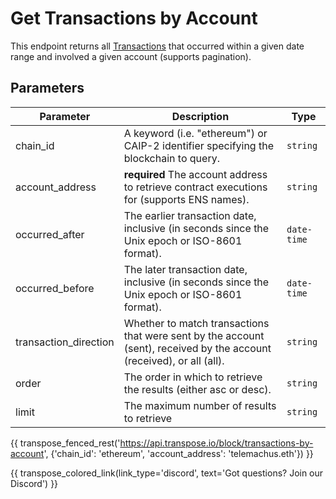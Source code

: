 # Get Transactions by Account
This endpoint returns all [Transactions](../models/transaction_model.md) that occurred within a given date range and involved a given account (supports pagination).



## Parameters
| Parameter | Description | Type |
| --------- | ----------- | ---- |
| chain_id | A keyword (i.e. "ethereum") or CAIP-2 identifier specifying the blockchain to query. | `string` |
| account_address | **required** The account address to retrieve contract executions for (supports ENS names). | `string` | 
| occurred_after | The earlier transaction date, inclusive (in seconds since the Unix epoch or ISO-8601 format). | `date-time` | 
| occurred_before | The later transaction date, inclusive (in seconds since the Unix epoch or ISO-8601 format). | `date-time` | 
| transaction_direction | Whether to match transactions that were sent by the account (sent), received by the account (received), or all (all). | `string` |
| order | The order in which to retrieve the results (either asc or desc). | `string` |
| limit | The maximum number of results to retrieve | `string` |


{{ transpose_fenced_rest('https://api.transpose.io/block/transactions-by-account', {'chain_id': 'ethereum', 'account_address': 'telemachus.eth'}) }}

{{ transpose_colored_link(link_type='discord', text='Got questions?  Join our Discord') }}
